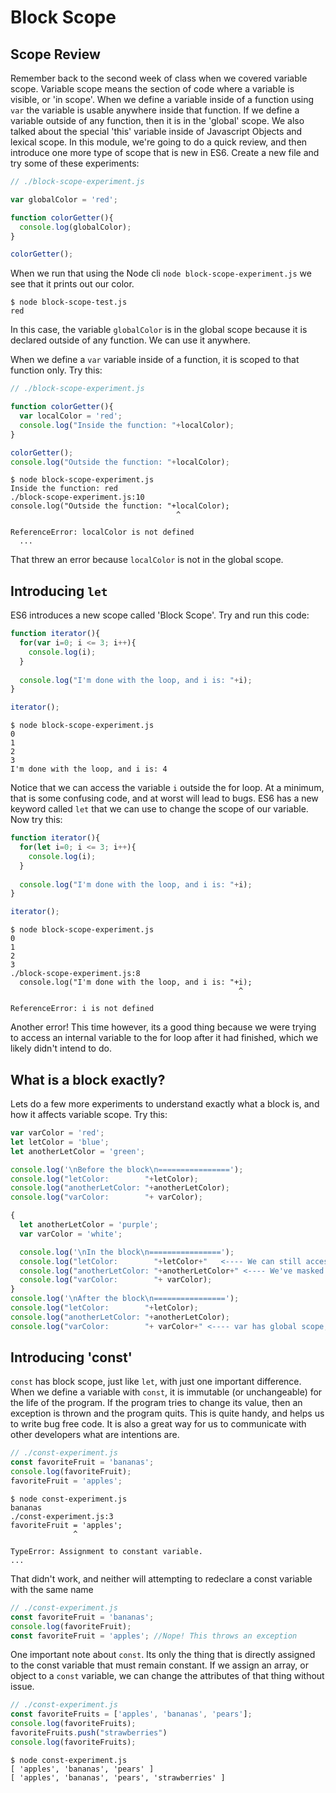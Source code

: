 # Block Scope

## Scope Review
Remember back to the second week of class when we covered variable scope.  Variable scope means the section of code where a variable is visible, or 'in scope'.  When we define a variable inside of a function using `var` the variable is usable anywhere inside that function.  If we define a variable outside of any function, then it is in the 'global' scope.  We also talked about the special 'this' variable inside of Javascript Objects and lexical scope.  In this module, we're going to do a quick review, and then introduce one more type of scope that is new in ES6.  Create a new file and try some of these experiments:

```Javascript
// ./block-scope-experiment.js

var globalColor = 'red';

function colorGetter(){
  console.log(globalColor);
}

colorGetter();
```

When we run that using the Node cli `node block-scope-experiment.js` we see that it prints out our color.

```
$ node block-scope-test.js
red
```

In this case, the variable `globalColor` is in the global scope because it is declared outside of any function.  We can use it anywhere.  

When we define a `var` variable inside of a function, it is scoped to that function only.  Try this:

```Javascript
// ./block-scope-experiment.js

function colorGetter(){
  var localColor = 'red';
  console.log("Inside the function: "+localColor);
}

colorGetter();
console.log("Outside the function: "+localColor);

```

```
$ node block-scope-experiment.js
Inside the function: red
./block-scope-experiment.js:10
console.log("Outside the function: "+localColor);
                                     ^

ReferenceError: localColor is not defined
  ...
```

That threw an error because `localColor` is not in the global scope.

## Introducing `let`
ES6 introduces a new scope called 'Block Scope'.  Try and run this code:

```Javascript
function iterator(){
  for(var i=0; i <= 3; i++){
    console.log(i);
  }
  
  console.log("I'm done with the loop, and i is: "+i);
}

iterator();
```

```
$ node block-scope-experiment.js
0
1
2
3
I'm done with the loop, and i is: 4
```

Notice that we can access the variable `i` outside the for loop.  At a minimum, that is some confusing code, and at worst will lead to bugs.  ES6 has a new keyword called `let` that we can use to change the scope of our variable.  Now try this:

```Javascript
function iterator(){
  for(let i=0; i <= 3; i++){
    console.log(i);
  }
  
  console.log("I'm done with the loop, and i is: "+i);
}

iterator();
```

```
$ node block-scope-experiment.js
0
1
2
3
./block-scope-experiment.js:8
  console.log("I'm done with the loop, and i is: "+i);
                                                   ^

ReferenceError: i is not defined
```

Another error!  This time however, its a good thing because we were trying to access an internal variable to the for loop after it had finished, which we likely didn't intend to do.

## What is a block exactly?

Lets do a few more experiments to understand exactly what a block is, and how it affects variable scope.  Try this:

```Javascript
var varColor = 'red';
let letColor = 'blue';
let anotherLetColor = 'green';

console.log('\nBefore the block\n================');
console.log("letColor:        "+letColor);
console.log("anotherLetColor: "+anotherLetColor);
console.log("varColor:        "+ varColor);

{
  let anotherLetColor = 'purple';
  var varColor = 'white';

  console.log('\nIn the block\n================');
  console.log("letColor:        "+letColor+"   <---- We can still access parent scope let inside the block");
  console.log("anotherLetColor: "+anotherLetColor+" <---- We've masked the let variable with a new one in our block");
  console.log("varColor:        "+ varColor);
}
console.log('\nAfter the block\n================');
console.log("letColor:        "+letColor);
console.log("anotherLetColor: "+anotherLetColor);
console.log("varColor:        "+ varColor+" <---- var has global scope, so this changed.");
```

## Introducing 'const'

`const` has block scope, just like `let`, with just one important difference.  When we define a variable with `const`, it is immutable (or unchangeable) for the life of the program.  If the program tries to change its value, then an exception is thrown and the program quits.  This is quite handy, and helps us to write bug free code.  It is also a great way for us to communicate with other developers what are intentions are.

```Javascript
// ./const-experiment.js
const favoriteFruit = 'bananas';
console.log(favoriteFruit);
favoriteFruit = 'apples';
```

```
$ node const-experiment.js
bananas
./const-experiment.js:3
favoriteFruit = 'apples';
              ^

TypeError: Assignment to constant variable.
...
```

That didn't work, and neither will attempting to redeclare a const variable with the same name

```Javascript
// ./const-experiment.js
const favoriteFruit = 'bananas';
console.log(favoriteFruit);
const favoriteFruit = 'apples'; //Nope! This throws an exception
```

One important note about `const`.  Its only the thing that is directly assigned to the const variable that must remain constant.  If we assign an array, or object to a `const` variable, we can change the attributes of that thing without issue.

```Javascript
// ./const-experiment.js
const favoriteFruits = ['apples', 'bananas', 'pears'];
console.log(favoriteFruits);
favoriteFruits.push("strawberries")
console.log(favoriteFruits);
```

```
$ node const-experiment.js
[ 'apples', 'bananas', 'pears' ]
[ 'apples', 'bananas', 'pears', 'strawberries' ]
```

